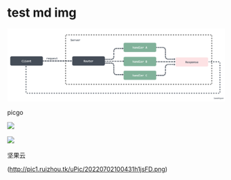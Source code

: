 # test md img

![](./../img/20220423130739Pblkbn.png)

picgo

![](http://pic1.ruizhou.tk/PicGo/202204242139024.png)

![](http://pic1.ruizhou.tk/PicGo/202204242144752.png)

坚果云

(http://pic1.ruizhou.tk/uPic/20220702100431h1jsFD.png)
